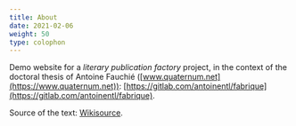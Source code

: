 ```yaml
---
title: About
date: 2021-02-06
weight: 50
type: colophon
---
```

Demo website for a _literary publication factory_ project, in the context of the doctoral thesis of Antoine Fauchié ([www.quaternum.net](https://www.quaternum.net)): [https://gitlab.com/antoinentl/fabrique](https://gitlab.com/antoinentl/fabrique).

Source of the text: [Wikisource](https://en.wikisource.org/wiki/Anarchism_and_Other_Essays).